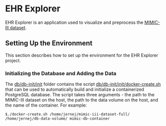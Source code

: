 # EHR Explorer

EHR Explorer is an application used to visualize and preprocess the <a href="https://physionet.org/content/mimiciii/1.4/">MIMIC-III dataset</a>. 

## Setting Up the Environment

This section describes how to set up the environment for the EHR Explorer project.

### Initializing the Database and Adding the Data

The [db/db-init/init](db/db-init/init) folder contains the script [db/db-init/init/docker-create.sh](db/db-init/init/docker-create.sh) that can be used to automatically build and initialize a containerized PostgreSQL database. 
The script takes three arguments - the path to the MIMIC-III dataset on the host, the path to the data volume on the host, and the name of the container. For example:

    $./docker-create.sh /home/jernej/mimic-iii-dataset-full/ /home/jernej/db-data-volume/ mimic-db-container

